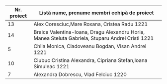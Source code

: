 | Nr. proiect | Listă nume, prenume membri echipă de proiect |
|-------------|---------------------------------------------|
|13|Alex Coresciuc,Mare Roxana, Cristea Radu 1221 |
|14| Braica Valentina-Ioana, Dragu Alexandru Horia, Manea Steluta Gabriela, Stuparu Andrei Cristi 1221 | 
|5|Chila Monica, Cladoveanu Bogdan, Visan Andrei 1221 |
|10| Ciubuc Cristina Alexandra, Cipriana Stefan,Ioana Simuleac 1221|
|7|Alexandra Dobrescu, Vlad Felciuc 1220|
